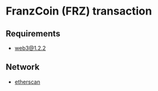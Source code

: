 # FranzCoin (FRZ) transaction

## Requirements

- web3@1.2.2


## Network

- [etherscan](https://ropsten.etherscan.io/token/0xb25901e0c05a6b3ddc86e7b51611bb9ca1113e29)
